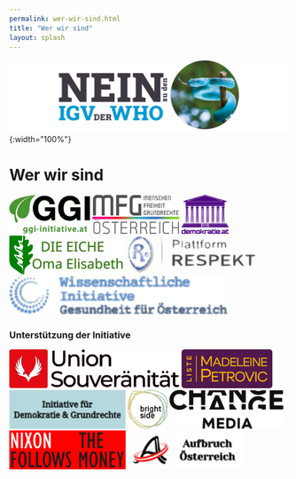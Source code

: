 ```yaml
---
permalink: wer-wir-sind.html
title: "Wer wir sind"
layout: splash
---
```


![Nein zu den IGV der WHO](/assets/images/neinzuigv-logo.png){:width="100%"}

# Wer wir sind

<a href="https://ggi-initiative.at/"><img src="/assets/images/2025-10-05-GGI-Logo.svg" style="height:5em"></a>
<a href="https://www.mfg-oe.at/"><img src="/assets/images/2025-10-05-MFG-Logo.svg" style="height:5em"></a>
<a href="https://demokratie.at/"><img src="/assets/images/2025-10-06-demokratie-logo.svg" style="height:5em"></a>
<a href="https://www.die-eiche.at/"><img src="/assets/images/2025-10-06-Eiche-Logo.svg" style="height:5em"></a>
<a href="https://respekt.plus/"><img src="/assets/images/2025-10-05-Respekt-Logo.svg" style="height:5em"></a>
<a href="https://www.gesundheit-oesterreich.at/"><img src="/assets/images/2025-10-05-Gesundheit-Logo.svg" style="height:5em"></a>

### Unterstützung der Initiative

<a href="https://souveraenitaet.org"><img src="/assets/images/2025-10-05-Souveraenitaet-Logo.svg" style="height:5em"></a>
<a href="https://liste-petrovic.at/"><img src="/assets/images/2025-10-05-LMP-Logo.svg" style="height:5em"></a>
<a href="https://demokratieundgrundrechte.org/"><img src="/assets/images/2025-10-12-demokratie-grundrechte-logo.svg" style="height:5em"></a>
<a href="https://www.brightside.at/"><img src="/assets/images/2025-10-05-Brightside-Logo.svg" style="height:5em"></a>
<a href="https://changemedia.club/"><img src="/assets/images/2025-10-05-Changemedia-Logo.svg" style="height:5em"></a>
<a href="https://www.nixonfollowsthemoney.com/"><img src="/assets/images/2025-10-12-nixon-logo.svg" style="height:5em"></a>
<a href="https://aufbruchoesterreich.at/"><img src="/assets/images/2025-10-12-Aufbruch.svg" style="height:5em"></a>
